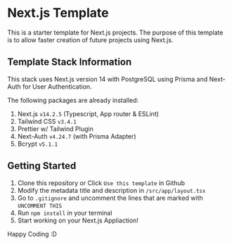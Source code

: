 # Next.js Template

This is a starter template for Next.js projects. The purpose of this template is to allow faster creation of future projects using Next.js.

## Template Stack Information

This stack uses Next.js version 14 with PostgreSQL using Prisma and Next-Auth for User Authentication.

The following packages are already installed:

1. Next.js `v14.2.5` (Typescript, App router & ESLint)
2. Tailwind CSS `v3.4.1`
3. Prettier w/ Tailwind Plugin
4. Next-Auth `v4.24.7` (with Prisma Adapter)
5. Bcrypt `v5.1.1`

## Getting Started

1. Clone this repository or Click `Use this template` in Github
2. Modify the metadata title and description in `/src/app/layout.tsx`
3. Go to `.gitignore` and uncomment the lines that are marked with `UNCOMMENT THIS`
4. Run `npm install` in your terminal
5. Start working on your Next.js Appliaction!

Happy Coding :D

